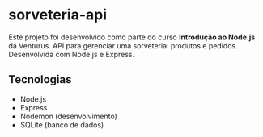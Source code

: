 # sorveteria-api
Este projeto foi desenvolvido como parte do curso **Introdução ao Node.js** da Venturus.
API para gerenciar uma sorveteria: produtos e pedidos. Desenvolvida com Node.js e Express.

## Tecnologias
- Node.js
- Express
- Nodemon (desenvolvimento)
- SQLite (banco de dados)
